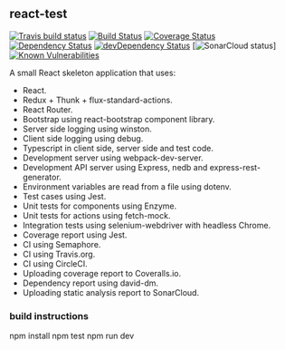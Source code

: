 
## react-test

[![Travis build status](https://travis-ci.org/markoniemi/react-test.svg?branch=master)](https://travis-ci.org/markoniemi/react-test)
[![Build Status](https://semaphoreci.com/api/v1/markoniemi/react-test/branches/master/badge.svg)](https://semaphoreci.com/markoniemi/react-test)
[![Coverage Status](https://img.shields.io/coveralls/markoniemi/react-test/master.svg)](https://coveralls.io/r/markoniemi/react-test?branch=master)
[![Dependency Status](https://david-dm.org/markoniemi/react-test.svg)](https://david-dm.org/markoniemi/react-test)
[![devDependency Status](https://david-dm.org/markoniemi/react-test/dev-status.svg)](https://david-dm.org/markoniemi/react-test#info=devDependencies)
[![SonarCloud status](https://sonarcloud.io/api/project_badges/measure?project=markoniemi%3Areact-test&metric=alert_status)]
[![Known Vulnerabilities](https://snyk.io/test/github/markoniemi/react-test/badge.svg)](https://snyk.io/test/github/markoniemi/react-test)

A small React skeleton application that uses:

 - React.
 - Redux + Thunk + flux-standard-actions.
 - React Router.
 - Bootstrap using react-bootstrap component library.
 - Server side logging using winston.
 - Client side logging using debug.
 - Typescript in client side, server side and test code.
 - Development server using webpack-dev-server.
 - Development API server using Express, nedb and express-rest-generator.
 - Environment variables are read from a file using dotenv.
 - Test cases using Jest.
 - Unit tests for components using Enzyme.
 - Unit tests for actions using fetch-mock.
 - Integration tests using selenium-webdriver with headless Chrome.
 - Coverage report using Jest.
 - CI using Semaphore.
 - CI using Travis.org.
 - CI using CircleCI.
 - Uploading coverage report to Coveralls.io.
 - Dependency report using david-dm.
 - Uploading static analysis report to SonarCloud.

### build instructions

  npm install
  npm test
  npm run dev
